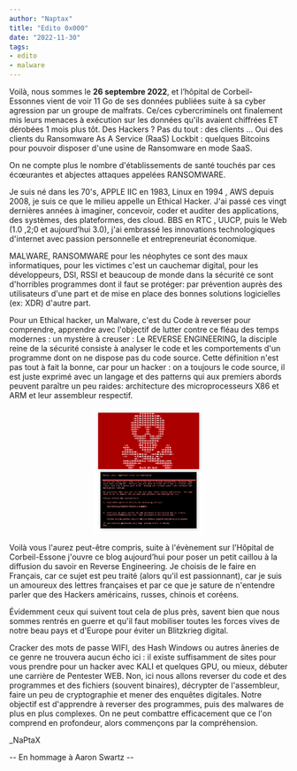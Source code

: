 ```yaml
---
author: "Naptax"
title: "Edito 0x000"
date: "2022-11-30"
tags: 
- edito
- malware
---
```



Voilà, nous sommes le **26 septembre 2022**, et l’hôpital de Corbeil-Essonnes vient de voir 11 Go de ses données publiées suite à sa cyber agression par un groupe de malfrats. Ce/ces cybercriminels ont finalement mis leurs menaces à exécution sur les données qu'ils avaient chiffrées ET dérobées 1 mois plus tôt. Des Hackers ? Pas du tout : des clients ... Oui des clients du Ransomware As A Service (RaaS) Lockbit : quelques Bitcoins pour pouvoir disposer d'une usine de Ransomware en mode SaaS.

On ne compte plus le nombre d'établissements de santé touchés par ces écœurantes et abjectes attaques appelées RANSOMWARE. 

Je suis né dans les 70's, APPLE IIC en 1983, Linux en 1994 , AWS depuis 2008, je suis ce que le milieu appelle un Ethical Hacker. J'ai passé ces vingt dernières années à imaginer, concevoir, coder et auditer des applications, des systèmes, des plateformes, des cloud. BBS en RTC , UUCP, puis le Web (1.0 ,2;0 et aujourd’hui 3.0), j'ai embrassé les innovations technologiques d'internet avec passion personnelle et entrepreneuriat économique. 

MALWARE, RANSOMWARE pour les néophytes ce sont des maux informatiques, pour les victimes c'est un cauchemar digital, pour les développeurs, DSI, RSSI et beaucoup de monde dans la sécurité ce sont d'horribles programmes dont il faut se protéger: par prévention auprès des utilisateurs d'une part et de mise en place des bonnes solutions logicielles (ex: XDR) d'autre part.

Pour un Ethical hacker, un Malware, c'est du Code à reverser pour comprendre, apprendre avec l'objectif de lutter contre ce fléau des temps modernes : un mystère à creuser : Le REVERSE ENGINEERING, la disciple reine de la sécurité consiste à analyser le code et les comportements d'un programme dont on ne dispose pas du code source. Cette définition n'est pas tout à fait la bonne, car pour un hacker : on a toujours le code source, il est juste exprimé avec un langage et des patterns qui aux premiers abords peuvent paraître un peu raides: architecture des microprocesseurs X86 et ARM et leur assembleur respectif.

<center>
<img width="200" src="/images/ransomware.png"> 
</center>

Voilà vous l'aurez peut-être compris, suite à l'évènement sur l'Hôpital de Corbeil-Essone j'ouvre ce blog aujourd’hui pour poser un petit caillou à la diffusion du savoir en Reverse Engineering. Je choisis de le faire en Français, car ce sujet est peu traité (alors qu'il est passionnant), car je suis un amoureux des lettres françaises et par ce que je sature de n'entendre parler que des Hackers américains, russes, chinois et coréens.

Évidemment ceux qui suivent tout cela de plus près, savent bien que nous sommes rentrés en guerre et qu'il faut mobiliser toutes les forces vives de notre beau pays et d'Europe pour éviter un  Blitzkrieg digital.

Cracker des mots de passe WIFI, des Hash Windows ou autres âneries de ce genre ne trouvera aucun écho ici : il existe suffisamment de sites pour vous prendre pour un hacker avec KALI et quelques GPU, ou mieux, débuter une carrière de Pentester WEB. Non, ici nous allons reverser du code et des programmes  et des fichiers (souvent binaires), décrypter de l'assembleur, faire un peu de cryptographie et mener des enquêtes digitales. Notre objectif est d'apprendre à reverser des programmes, puis des malwares de plus en plus complexes. On ne peut combattre efficacement que ce l'on comprend en profondeur, alors commençons par la compréhension.



_NaPtaX

-- En hommage à Aaron Swartz --
